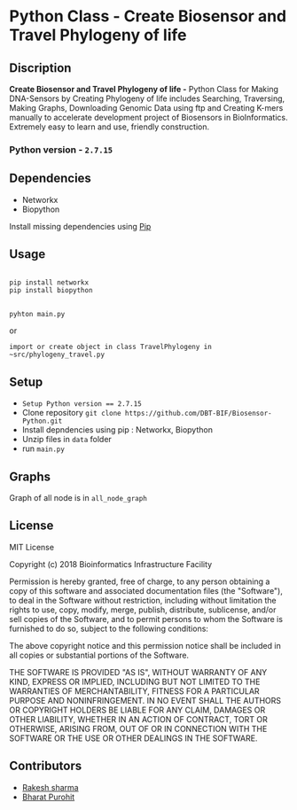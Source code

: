 # Python Class - Create Biosensor and Travel Phylogeny of life 


## Discription 
**Create Biosensor and Travel Phylogeny of life -** Python Class for Making DNA-Sensors by Creating Phylogeny of life includes Searching, Traversing, Making Graphs, Downloading Genomic Data using ftp and Creating K-mers manually to accelerate development project of Biosensors in BioInformatics.
Extremely easy to learn and use, friendly construction.

### Python version - `2.7.15 `
## Dependencies 

- Networkx
- Biopython

Install missing dependencies using [Pip](https://pypi.org/project/pip/)


## Usage

```python

pip install networkx
pip install biopython

```


```console

pyhton main.py

```
 or 

```
import or create object in class TravelPhylogeny in   ~src/phylogeny_travel.py 
```

## Setup

- `Setup Python version == 2.7.15`
- Clone repository `git clone https://github.com/DBT-BIF/Biosensor-Python.git `
- Install depndencies using pip : Networkx, Biopython
- Unzip files in `data` folder
- run `main.py`


## Graphs

Graph of all node is in `all_node_graph`



## License


MIT License

Copyright (c) 2018 Bioinformatics Infrastructure Facility

Permission is hereby granted, free of charge, to any person obtaining a copy
of this software and associated documentation files (the "Software"), to deal
in the Software without restriction, including without limitation the rights
to use, copy, modify, merge, publish, distribute, sublicense, and/or sell
copies of the Software, and to permit persons to whom the Software is
furnished to do so, subject to the following conditions:

The above copyright notice and this permission notice shall be included in all
copies or substantial portions of the Software.

THE SOFTWARE IS PROVIDED "AS IS", WITHOUT WARRANTY OF ANY KIND, EXPRESS OR
IMPLIED, INCLUDING BUT NOT LIMITED TO THE WARRANTIES OF MERCHANTABILITY,
FITNESS FOR A PARTICULAR PURPOSE AND NONINFRINGEMENT. IN NO EVENT SHALL THE
AUTHORS OR COPYRIGHT HOLDERS BE LIABLE FOR ANY CLAIM, DAMAGES OR OTHER
LIABILITY, WHETHER IN AN ACTION OF CONTRACT, TORT OR OTHERWISE, ARISING FROM,
OUT OF OR IN CONNECTION WITH THE SOFTWARE OR THE USE OR OTHER DEALINGS IN THE
SOFTWARE.





## Contributors 

- [Rakesh sharma](https://github.com/rakesh691)
- [Bharat Purohit](https://github.com/bharatpurohit97)









